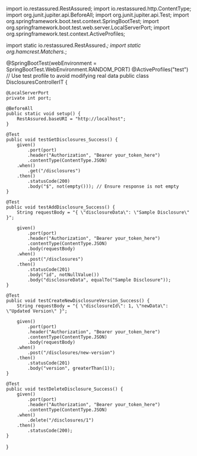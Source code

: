 import io.restassured.RestAssured;
import io.restassured.http.ContentType;
import org.junit.jupiter.api.BeforeAll;
import org.junit.jupiter.api.Test;
import org.springframework.boot.test.context.SpringBootTest;
import org.springframework.boot.test.web.server.LocalServerPort;
import org.springframework.test.context.ActiveProfiles;

import static io.restassured.RestAssured.*;
import static org.hamcrest.Matchers.*;

@SpringBootTest(webEnvironment = SpringBootTest.WebEnvironment.RANDOM_PORT)
@ActiveProfiles("test") // Use test profile to avoid modifying real data
public class DisclosuresControllerIT {

    @LocalServerPort
    private int port;

    @BeforeAll
    public static void setup() {
        RestAssured.baseURI = "http://localhost";
    }

    @Test
    public void testGetDisclosures_Success() {
        given()
            .port(port)
            .header("Authorization", "Bearer your_token_here")
            .contentType(ContentType.JSON)
        .when()
            .get("/disclosures")
        .then()
            .statusCode(200)
            .body("$", not(empty())); // Ensure response is not empty
    }

    @Test
    public void testAddDisclosure_Success() {
        String requestBody = "{ \"disclosureData\": \"Sample Disclosure\" }";

        given()
            .port(port)
            .header("Authorization", "Bearer your_token_here")
            .contentType(ContentType.JSON)
            .body(requestBody)
        .when()
            .post("/disclosures")
        .then()
            .statusCode(201)
            .body("id", notNullValue())
            .body("disclosureData", equalTo("Sample Disclosure"));
    }

    @Test
    public void testCreateNewDisclosureVersion_Success() {
        String requestBody = "{ \"disclosureId\": 1, \"newData\": \"Updated Version\" }";

        given()
            .port(port)
            .header("Authorization", "Bearer your_token_here")
            .contentType(ContentType.JSON)
            .body(requestBody)
        .when()
            .post("/disclosures/new-version")
        .then()
            .statusCode(201)
            .body("version", greaterThan(1));
    }

    @Test
    public void testDeleteDisclosure_Success() {
        given()
            .port(port)
            .header("Authorization", "Bearer your_token_here")
            .contentType(ContentType.JSON)
        .when()
            .delete("/disclosures/1")
        .then()
            .statusCode(200);
    }
}

